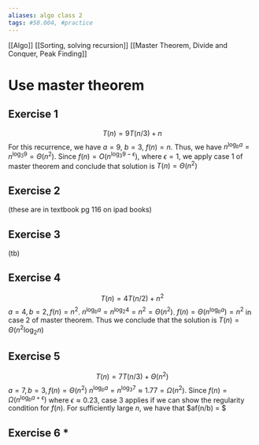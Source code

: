 ```yaml
---
aliases: algo class 2
tags: #50.004, #practice
---
```

[[Algo]]
[[Sorting, solving recursion]]
[[Master Theorem, Divide and Conquer, Peak Finding]]

# Use master theorem
## Exercise 1
$$T(n) = 9T(n/3)+n$$
For this recurrence, we have $a=9$, $b=3$, $f(n) = n$.
Thus, we have $n^{\log_b{a}} = n^{\log_3{9}} = \Theta{(n^2)}$.
Since $f(n) = O(n^{\log_3{9-\epsilon}})$, where $\epsilon = 1$, we apply case 1 of master theorem and conclude that solution is
$T(n) = \Theta(n^2)$

## Exercise 2
(these are in textbook pg 116 on ipad books)

## Exercise 3
(tb)

## Exercise 4
$$T(n) = 4T(n/2) + n^2$$
$a = 4, b = 2, f(n) = n^2$.
$n^{\log_b{a}} = n^{\log_2{4}} = n^2 = \Theta(n^2)$.
$f(n) = \Theta(n^{\log_b{a}}) = n^2$ in case 2 of master theorem.
Thus we conclude that the solution is
$T(n) = \Theta(n^2 \log_2{n})$
## Exercise 5
$$T(n) = 7T(n/3) + \Theta(n^2)$$
$a = 7, b = 3, f(n) = \Theta(n^2)$
$n^{\log_b{a}} = n^{\log_3{7}} \approx 1.77 = \Omega(n^2)$.
Since $f(n) = \Omega(n^{\log_b{a+\epsilon}})$ where $\epsilon \approx 0.23$, case 3 applies if we can show the regularity condition for $f(n)$.
For sufficiently large $n$, we have that
$af(n/b) = $

## Exercise 6 *
